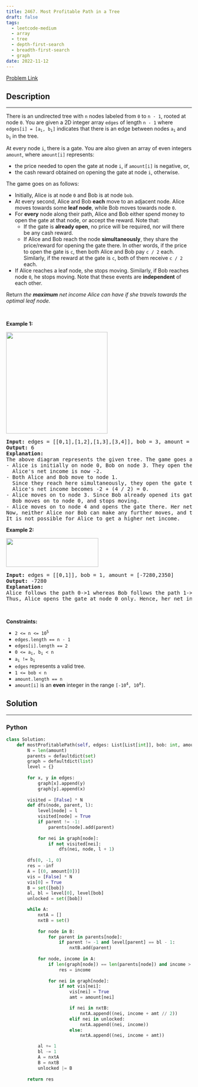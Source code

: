```yaml
---
title: 2467. Most Profitable Path in a Tree
draft: false
tags: 
  - leetcode-medium
  - array
  - tree
  - depth-first-search
  - breadth-first-search
  - graph
date: 2022-11-12
---
```


[Problem Link](https://leetcode.com/problems/most-profitable-path-in-a-tree/)

## Description

---
<p>There is an undirected tree with <code>n</code> nodes labeled from <code>0</code> to <code>n - 1</code>, rooted at node <code>0</code>. You are given a 2D integer array <code>edges</code> of length <code>n - 1</code> where <code>edges[i] = [a<sub>i</sub>, b<sub>i</sub>]</code> indicates that there is an edge between nodes <code>a<sub>i</sub></code> and <code>b<sub>i</sub></code> in the tree.</p>

<p>At every node <code>i</code>, there is a gate. You are also given an array of even integers <code>amount</code>, where <code>amount[i]</code> represents:</p>

<ul>
	<li>the price needed to open the gate at node <code>i</code>, if <code>amount[i]</code> is negative, or,</li>
	<li>the cash reward obtained on opening the gate at node <code>i</code>, otherwise.</li>
</ul>

<p>The game goes on as follows:</p>

<ul>
	<li>Initially, Alice is at node <code>0</code> and Bob is at node <code>bob</code>.</li>
	<li>At every second, Alice and Bob <b>each</b> move to an adjacent node. Alice moves towards some <strong>leaf node</strong>, while Bob moves towards node <code>0</code>.</li>
	<li>For <strong>every</strong> node along their path, Alice and Bob either spend money to open the gate at that node, or accept the reward. Note that:
	<ul>
		<li>If the gate is <strong>already open</strong>, no price will be required, nor will there be any cash reward.</li>
		<li>If Alice and Bob reach the node <strong>simultaneously</strong>, they share the price/reward for opening the gate there. In other words, if the price to open the gate is <code>c</code>, then both Alice and Bob pay&nbsp;<code>c / 2</code> each. Similarly, if the reward at the gate is <code>c</code>, both of them receive <code>c / 2</code> each.</li>
	</ul>
	</li>
	<li>If Alice reaches a leaf node, she stops moving. Similarly, if Bob reaches node <code>0</code>, he stops moving. Note that these events are <strong>independent</strong> of each other.</li>
</ul>

<p>Return<em> the <strong>maximum</strong> net income Alice can have if she travels towards the optimal leaf node.</em></p>

<p>&nbsp;</p>
<p><strong class="example">Example 1:</strong></p>
<img alt="" src="https://assets.leetcode.com/uploads/2022/10/29/eg1.png" style="width: 275px; height: 275px;" />
<pre>
<strong>Input:</strong> edges = [[0,1],[1,2],[1,3],[3,4]], bob = 3, amount = [-2,4,2,-4,6]
<strong>Output:</strong> 6
<strong>Explanation:</strong> 
The above diagram represents the given tree. The game goes as follows:
- Alice is initially on node 0, Bob on node 3. They open the gates of their respective nodes.
  Alice&#39;s net income is now -2.
- Both Alice and Bob move to node 1. 
&nbsp; Since they reach here simultaneously, they open the gate together and share the reward.
&nbsp; Alice&#39;s net income becomes -2 + (4 / 2) = 0.
- Alice moves on to node 3. Since Bob already opened its gate, Alice&#39;s income remains unchanged.
&nbsp; Bob moves on to node 0, and stops moving.
- Alice moves on to node 4 and opens the gate there. Her net income becomes 0 + 6 = 6.
Now, neither Alice nor Bob can make any further moves, and the game ends.
It is not possible for Alice to get a higher net income.
</pre>

<p><strong class="example">Example 2:</strong></p>
<img alt="" src="https://assets.leetcode.com/uploads/2022/10/29/eg2.png" style="width: 250px; height: 78px;" />
<pre>
<strong>Input:</strong> edges = [[0,1]], bob = 1, amount = [-7280,2350]
<strong>Output:</strong> -7280
<strong>Explanation:</strong> 
Alice follows the path 0-&gt;1 whereas Bob follows the path 1-&gt;0.
Thus, Alice opens the gate at node 0 only. Hence, her net income is -7280. 
</pre>

<p>&nbsp;</p>
<p><strong>Constraints:</strong></p>

<ul>
	<li><code>2 &lt;= n &lt;= 10<sup>5</sup></code></li>
	<li><code>edges.length == n - 1</code></li>
	<li><code>edges[i].length == 2</code></li>
	<li><code>0 &lt;= a<sub>i</sub>, b<sub>i</sub> &lt; n</code></li>
	<li><code>a<sub>i</sub> != b<sub>i</sub></code></li>
	<li><code>edges</code> represents a valid tree.</li>
	<li><code>1 &lt;= bob &lt; n</code></li>
	<li><code>amount.length == n</code></li>
	<li><code>amount[i]</code> is an <strong>even</strong> integer in the range <code>[-10<sup>4</sup>, 10<sup>4</sup>]</code>.</li>
</ul>


## Solution

---
### Python
``` py title='most-profitable-path-in-a-tree'
class Solution:
    def mostProfitablePath(self, edges: List[List[int]], bob: int, amount: List[int]) -> int:
        N = len(amount)
        parents = defaultdict(set)
        graph = defaultdict(list)
        level = {}
        
        for x, y in edges:
            graph[x].append(y)
            graph[y].append(x)
        
        visited = [False] * N
        def dfs(node, parent, l):
            level[node] = l
            visited[node] = True
            if parent != -1:
                parents[node].add(parent)
            
            for nei in graph[node]:
                if not visited[nei]:
                    dfs(nei, node, l + 1)
        
        dfs(0, -1, 0)
        res = -inf
        A = [(0, amount[0])]
        vis = [False] * N
        vis[0] = True
        B = set([bob])
        al, bl = level[0], level[bob]
        unlocked = set([bob])

        while A:
            nxtA = []
            nxtB = set()
            
            for node in B:
                for parent in parents[node]:
                    if parent != -1 and level[parent] == bl - 1:
                        nxtB.add(parent)
            
            for node, income in A:
                if len(graph[node]) == len(parents[node]) and income > res:
                    res = income
                    
                for nei in graph[node]:
                    if not vis[nei]:
                        vis[nei] = True
                        amt = amount[nei]

                        if nei in nxtB:
                            nxtA.append((nei, income + amt // 2))
                        elif nei in unlocked:
                            nxtA.append((nei, income))
                        else:
                            nxtA.append((nei, income + amt))

            al += 1
            bl -= 1
            A = nxtA
            B = nxtB
            unlocked |= B
        
        return res
                         
```

